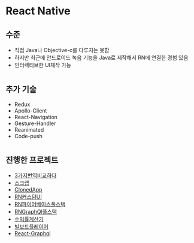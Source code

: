 # React Native

## 수준
- 직접 Java나 Objective-c를 다루지는 못함
- 하지만 최근에 안드로이드 녹음 기능을 Java로 제작해서 RN에 연결한 경험 있음
- 인터렉티브한 UI제작 가능

#

## 추가 기술
- Redux
- Apollo-Client
- React-Navigation
- Gesture-Handler
- Reanimated
- Code-push

#

## 진행한 프로젝트
- [3가지번역비교하다](../2019/3가지번역비교하다.md)
- [스크랩](../2019/스크랩.md)
- [ClonedApp](../2020/ClonedApp.md)
- [RN커스텀UI](../2020/RN커스텀UI.md)
- [RN파이어베이스풀스택](../2020/RN파이어베이스풀스택.md)
- [RNGraphQl풀스택](../2020/RNGraphQl풀스택.md)
- [수익률계산기](./2020/수익률계산기.md)
- [빌보드플레이어](./2020/빌보드플레이어.md)
- [React-Graphql](../2020/react-graphql.md)